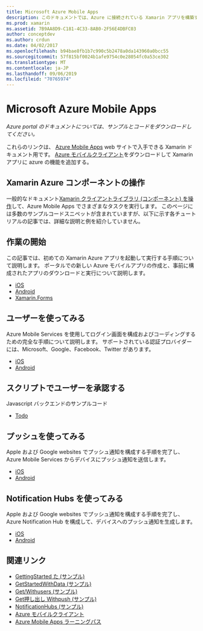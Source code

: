 ```yaml
---
title: Microsoft Azure Mobile Apps
description: このドキュメントでは、Azure に接続されている Xamarin アプリを構築する方法について説明しているガイドへのリンクを示します。 このトピックでは、Xamarin Azure コンポーネント、ユーザー、およびプッシュ通知の使用方法について説明します。
ms.prod: xamarin
ms.assetid: 7B9AA8D9-C181-4C33-8AB0-2F56E4DBFC03
author: conceptdev
ms.author: crdun
ms.date: 04/02/2017
ms.openlocfilehash: b94bae8fb1b7c990c5b2478a0da143960a0bcc55
ms.sourcegitcommit: 57f815bf0024b1afe9754c0e28054fc0a53ce302
ms.translationtype: MT
ms.contentlocale: ja-JP
ms.lasthandoff: 09/06/2019
ms.locfileid: "70765974"
---
```

# <a name="microsoft-azure-mobile-apps"></a>Microsoft Azure Mobile Apps

_Azure portal のドキュメントについては、サンプルとコードをダウンロードしてください。_

<!--
NOTE TO AUTHORS: this page is referenced from
https://azure.microsoft.com/develop/mobile/xamarin/
as https://developer xamarin com/guides/cross-platform/data-cloud/mobile-services/
A redirect has been put in place to /mobile-apps/ HOWEVER the /Resources/ .ZIP files are still located in /mobile-services/ so that the following permalinks don't break

The ZIPs in /Resources/ are also referenced by inbound links
Getting Started http://go.microsoft.com/fwlink/p/?LinkId=331359
Get started with data http://go.microsoft.com/fwlink/p/?LinkId=331302
Get started with push http://go.microsoft.com/fwlink/p/?LinkId=331303
Get started with authentication http://go.microsoft.com/fwlink/p/?LinkId=331328
Get started with Notification Hubs http://go.microsoft.com/fwlink/p/?LinkId=331329
Validate and modify data  http://go.microsoft.com/fwlink/p/?LinkId=331330
-->

これらのリンクは、 [Azure Mobile Apps](https://docs.microsoft.com/azure/app-service-mobile/) web サイトで入手できる Xamarin ドキュメント用です。
[Azure モバイルクライアント](https://www.nuget.org/packages/Microsoft.Azure.Mobile.Client/)をダウンロードして Xamarin アプリに azure の機能を追加する。

## <a name="working-with-the-xamarin-azure-component"></a>Xamarin Azure コンポーネントの操作

一般的なドキュメント[Xamarin クライアントライブラリ (コンポーネント) を操作](https://docs.microsoft.com/azure/app-service-mobile/app-service-mobile-dotnet-how-to-use-client-library)して、Azure Mobile Apps でさまざまなタスクを実行します。 このページには多数のサンプルコードスニペットが含まれていますが、以下に示す各チュートリアルの記事では、詳細な説明と例を紹介していません。

## <a name="getting-started"></a>作業の開始

この記事では、初めての Xamarin Azure アプリを起動して実行する手順について説明します。
ポータルでの新しい Azure モバイルアプリの作成と、事前に構成されたアプリのダウンロードと実行について説明します。

- [iOS](https://docs.microsoft.com/azure/app-service-mobile/app-service-mobile-xamarin-ios-get-started/)
- [Android](https://docs.microsoft.com/azure/app-service-mobile/app-service-mobile-xamarin-android-get-started/)
- [Xamarin.Forms](https://docs.microsoft.com/azure/app-service-mobile/app-service-mobile-xamarin-forms-get-started)

<!--
## Validate, Modify and Augment Data in Scripts

Demonstrates how to add server-side scripts to Azure Mobile Services data tables to implement server-side validation and other functionality.

- [iOS](https://azure.microsoft.com/documentation/articles/mobile-services-dotnet-how-to-use-client-library/#errors)
- [Android](https://azure.microsoft.com/documentation/articles/mobile-services-dotnet-how-to-use-client-library/#errors)
-->

<!--
## Add Paging to Data

A quick example of paging large sets of data using Skip() and Take().

- [iOS](https://azure.microsoft.com/documentation/articles/mobile-services-dotnet-how-to-use-client-library/#paging)
- [Android](https://azure.microsoft.com/documentation/articles/mobile-services-dotnet-how-to-use-client-library/#paging)
-->

## <a name="get-started-with-users"></a>ユーザーを使ってみる

Azure Mobile Services を使用してログイン画面を構成およびコーディングするための完全な手順について説明します。 サポートされている認証プロバイダーには、Microsoft、Google、Facebook、Twitter があります。

- [iOS](https://azure.microsoft.com/documentation/articles/app-service-mobile-xamarin-ios-get-started-users/)
- [Android](https://azure.microsoft.com/documentation/articles/app-service-mobile-xamarin-android-get-started-users/)

## <a name="authorize-users-in-scripts"></a>スクリプトでユーザーを承認する

Javascript バックエンドのサンプルコード

- [Todo](https://github.com/Azure/azure-mobile-apps-node/blob/master/samples/personal-table/tables/TodoItem.js#L38)

## <a name="get-started-with-push"></a>プッシュを使ってみる

Apple および Google websites でプッシュ通知を構成する手順を完了し、Azure Mobile Services からデバイスにプッシュ通知を送信します。

- [iOS](https://docs.microsoft.com/azure/app-service-mobile/app-service-mobile-xamarin-ios-get-started-push)
- [Android](https://docs.microsoft.com/azure/app-service-mobile/app-service-mobile-xamarin-android-get-started-push)

## <a name="get-started-with-notification-hubs"></a>Notification Hubs を使ってみる

Apple および Google websites でプッシュ通知を構成する手順を完了し、Azure Notification Hub を構成して、デバイスへのプッシュ通知を生成します。

- [iOS](https://docs.microsoft.com/azure/notification-hubs/xamarin-notification-hubs-ios-push-notification-apns-get-started)
- [Android](https://docs.microsoft.com/azure/notification-hubs/xamarin-notification-hubs-push-notifications-android-gcm)

## <a name="related-links"></a>関連リンク

- [GettingStarted た (サンプル)](https://github.com/xamarin/mobile-samples/tree/master/Azure/GettingStarted)
- [GetStartedWithData (サンプル)](https://github.com/xamarin/mobile-samples/tree/master/Azure/GetStartedWithData)
- [Get/Withusers (サンプル)](https://github.com/xamarin/mobile-samples/tree/master/Azure/GetStartedWithUsers)
- [Get押し出し Withpush (サンプル)](https://github.com/xamarin/mobile-samples/tree/master/Azure/GetStartedWithPush)
- [NotificationHubs (サンプル)](https://github.com/xamarin/mobile-samples/tree/master/Azure/NotificationHubs)
- [Azure モバイルクライアント](https://www.nuget.org/packages/Microsoft.Azure.Mobile.Client/)
- [Azure Mobile Apps ラーニングパス](https://azure.microsoft.com/documentation/learning-paths/appservice-mobileapps/)

<!--
- [ValidateModifyData (sample)](https://github.com/xamarin/mobile-samples/tree/master/Azure/ValidateModifyData)
-->
